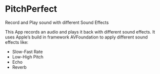 # PitchPerfect
Record and Play sound with different Sound Effects

This App records an audio and plays it back with different sound effects.
It uses Apple’s build in framework AVFoundation to apply different sound effects like:
* Slow-Fast Rate
* Low-High Pitch
* Echo
* Reverb

